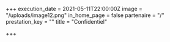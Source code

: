 +++
execution_date = 2021-05-11T22:00:00Z
image = "/uploads/image12.png"
in_home_page = false
partenaire = "/"
prestation_key = ""
title = "Confidentiel"

+++

